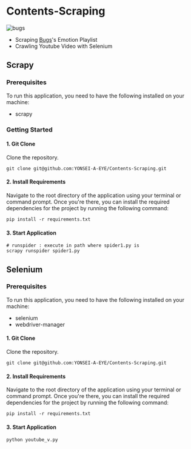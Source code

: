 # Contents-Scraping



![bugs](https://user-images.githubusercontent.com/76640742/228598873-1fb246cf-3739-4b22-9ef4-3794648be280.png)



- Scraping [Bugs](https://music.bugs.co.kr/musicpd)'s Emotion Playlist
- Crawling Youtube Video with Selenium

## Scrapy
### Prerequisites
To run this application, you need to have the following installed on your machine:
- scrapy

### Getting Started

#### 1. Git Clone
Clone the repository.
````
git clone git@github.com:YONSEI-A-EYE/Contents-Scraping.git
````

#### 2. Install Requirements
Navigate to the root directory of the application using your terminal or command prompt. 
Once you're there, you can install the required dependencies for the project by running the following command:
```
pip install -r requirements.txt
```
#### 3. Start Application
```
# runspider : execute in path where spider1.py is
scrapy runspider spider1.py
```

## Selenium
### Prerequisites
To run this application, you need to have the following installed on your machine:
- selenium
- webdriver-manager

#### 1. Git Clone
Clone the repository.
````
git clone git@github.com:YONSEI-A-EYE/Contents-Scraping.git
````

#### 2. Install Requirements
Navigate to the root directory of the application using your terminal or command prompt. 
Once you're there, you can install the required dependencies for the project by running the following command:
```
pip install -r requirements.txt
```
#### 3. Start Application
```
python youtube_v.py
```
